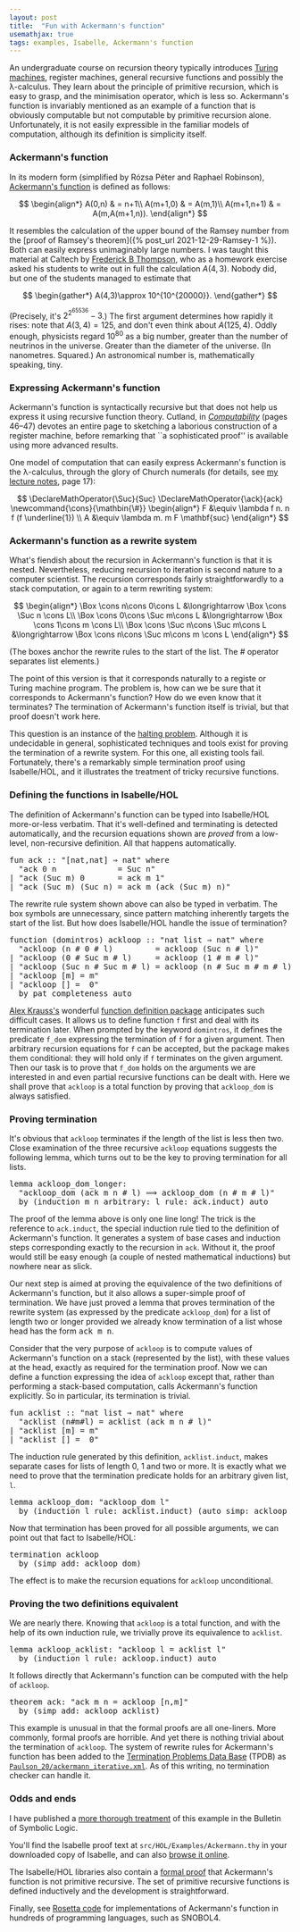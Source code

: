 ```yaml
---
layout: post
title:  "Fun with Ackermann's function"
usemathjax: true
tags: examples, Isabelle, Ackermann's function
---
```


An undergraduate course on recursion theory typically introduces [Turing machines](https://plato.stanford.edu/entries/turing-machine/), register machines, general recursive functions and possibly the λ-calculus. They learn about the principle of primitive recursion, which is easy to grasp, and the minimisation operator, which is less so. Ackermann's function is invariably mentioned as an example of a function that is obviously computable but not computable by primitive recursion alone. Unfortunately, it is not easily expressible in the familiar models of computation, although its definition is simplicity itself.

### Ackermann's function

In its modern form (simplified by Rózsa Péter and Raphael Robinson), [Ackermann's function](https://sites.google.com/site/pointlesslargenumberstuff/home/2/ackermann) is defined as follows:

$$
\begin{align*}
	A(0,n) & = n+1\\
	A(m+1,0) & = A(m,1)\\
	A(m+1,n+1) & = A(m,A(m+1,n)).
\end{align*}
$$

It resembles the calculation of the upper bound of the Ramsey number from the [proof of Ramsey's theorem]({% post_url 2021-12-29-Ramsey-1 %}). Both can easily express unimaginably large numbers.
I was taught this material at Caltech by [Frederick B Thompson](https://www.caltech.edu/about/news/frederick-b-thompson-43160), who as a homework exercise asked his students to write out in full the calculation $A(4,3)$. Nobody did, but one of the students managed to estimate that

$$
\begin{gather*}
A(4,3)\approx 10^{10^{20000}}.
\end{gather*} $$

(Precisely, it's $2^{2^{65536}}-3$.)
The first argument determines how rapidly it rises: note that $A(3,4)=125$, and don't even think about $A(125,4)$.
Oddly enough, physicists regard $10^{80}$ as a big number, greater than the number of neutrinos in the universe. Greater than the diameter of the universe. (In nanometres. Squared.)
An astronomical number is, mathematically speaking, tiny.

### Expressing Ackermann's function

Ackermann's function is syntactically recursive but that does not help us express it using recursive function theory. Cutland, in [*Computability*](https://doi.org/10.1017/CBO9781139171496) (pages 46–47) devotes an entire page to sketching a laborious construction of a register machine, before remarking that ``a sophisticated proof'' is available using more advanced results.

One model of computation that can easily express Ackermann's function is the λ-calculus, through the glory of Church numerals (for details, see [my lecture notes](https://www.cl.cam.ac.uk/~lp15/papers/Notes/Founds-FP.pdf), page 17):

 $$
\DeclareMathOperator{\Suc}{Suc}
\DeclareMathOperator{\ack}{ack}
\newcommand{\cons}{\mathbin{\#}}
\begin{align*}
F &\equiv \lambda f n. n f (f \underline{1}) \\
A &\equiv \lambda m. m F \mathbf{suc}
\end{align*}
$$

### Ackermann's function as a rewrite system

What's fiendish about the recursion in Ackermann's function is that it is nested. Nevertheless, reducing recursion to iteration is second nature to a computer scientist. The recursion corresponds fairly straightforwardly to a stack computation, or again to a term rewriting system:

$$
\begin{align*}
	\Box \cons n\cons 0\cons L &\longrightarrow \Box \cons \Suc n \cons  L\\
	\Box \cons 0\cons \Suc m\cons L &\longrightarrow \Box \cons 1\cons  m \cons L\\
	\Box \cons \Suc n\cons \Suc m\cons L &\longrightarrow \Box \cons n\cons \Suc m\cons  m \cons L
\end{align*}
$$

(The boxes anchor the rewrite rules to the start of the list. The # operator separates list elements.)

The point of this version is that it corresponds naturally to a registe or Turing machine program. The problem is, how can we be sure that it corresponds to Ackermann's function? How do we even know that it terminates? The termination of Ackermann's function itself is trivial, but that proof doesn't work here.

This question is an instance of the [halting problem](https://plato.stanford.edu/entries/turing-machine/#HaltProb). Although it is undecidable in general, sophisticated techniques and tools exist for proving the termination of a rewrite system. For this one, all existing tools fail. Fortunately, there's a remarkably simple termination proof using Isabelle/HOL, and it illustrates the treatment of tricky recursive functions.

### Defining the functions in Isabelle/HOL

The definition of Ackermann's function can be typed into Isabelle/HOL more-or-less verbatim.
That it's well-defined and terminating is detected automatically, and the recursion equations shown are *proved* from a low-level, non-recursive definition. All that happens automatically.

<pre class="source">
<span class="keyword1"><span class="command">fun</span> <span class="entity">ack</span></span><span> </span><span class="main">::</span><span> </span><span class="quoted quoted"><span>"</span><span class="main">[</span>nat<span class="main">,</span>nat<span class="main">]</span><span> </span><span class="main">⇒</span><span> </span>nat<span>"</span></span><span> </span><span class="keyword2 keyword">where</span><span>
  </span><span class="quoted quoted"><span>"</span><span class="free">ack</span><span> </span><span class="main">0</span><span> </span><span class="free bound entity">n</span><span>             </span><span class="main">=</span><span> </span>Suc<span> </span><span class="free bound entity">n</span><span>"</span></span><span>
</span><span class="main">|</span><span> </span><span class="quoted quoted"><span>"</span><span class="free">ack</span><span> </span><span class="main">(</span>Suc<span> </span><span class="free bound entity">m</span><span class="main">)</span><span> </span><span class="main">0</span><span>       </span><span class="main">=</span><span> </span><span class="free">ack</span><span> </span><span class="free bound entity">m</span><span> </span><span class="main">1</span><span>"</span></span><span>
</span><span class="main">|</span><span> </span><span class="quoted quoted"><span>"</span><span class="free">ack</span><span> </span><span class="main">(</span>Suc<span> </span><span class="free bound entity">m</span><span class="main">)</span><span> </span><span class="main">(</span>Suc<span> </span><span class="free bound entity">n</span><span class="main">)</span><span> </span><span class="main">=</span><span> </span><span class="free">ack</span><span> </span><span class="free bound entity">m</span><span> </span><span class="main">(</span><span class="free">ack</span><span> </span><span class="main">(</span>Suc<span> </span><span class="free bound entity">m</span><span class="main">)</span><span> </span><span class="free bound entity">n</span><span class="main">)</span><span>"</span></span>
</pre>

The rewrite rule system shown above can also be typed in verbatim.
The box symbols are unnecessary, since pattern matching inherently targets the start of the list.
But how does Isabelle/HOL handle the issue of termination?

<pre class="source">
<span class="keyword1 command">function</span><span> </span><span class="main">(</span>domintros<span class="main">)</span><span> </span><span class="entity">ackloop</span><span> </span><span class="main">::</span><span> </span><span class="quoted quoted"><span>"</span>nat<span> </span>list<span> </span><span class="main">⇒</span><span> </span>nat<span>"</span></span><span> </span><span class="keyword2 keyword">where</span><span>
  </span><span class="quoted quoted"><span>"</span><span class="free">ackloop</span><span> </span><span class="main">(</span><span class="free bound entity">n</span><span> </span><span class="main">#</span><span> </span><span class="main">0</span><span> </span><span class="main">#</span><span> </span><span class="free bound entity">l</span><span class="main">)</span><span>         </span><span class="main">=</span><span> </span><span class="free">ackloop</span><span> </span><span class="main">(</span>Suc<span> </span><span class="free bound entity">n</span><span> </span><span class="main">#</span><span> </span><span class="free bound entity">l</span><span class="main">)</span><span>"</span></span><span>
</span><span class="main">|</span><span> </span><span class="quoted quoted"><span>"</span><span class="free">ackloop</span><span> </span><span class="main">(</span><span class="main">0</span><span> </span><span class="main">#</span><span> </span>Suc<span> </span><span class="free bound entity">m</span><span> </span><span class="main">#</span><span> </span><span class="free bound entity">l</span><span class="main">)</span><span>     </span><span class="main">=</span><span> </span><span class="free">ackloop</span><span> </span><span class="main">(</span><span class="main">1</span><span> </span><span class="main">#</span><span> </span><span class="free bound entity">m</span><span> </span><span class="main">#</span><span> </span><span class="free bound entity">l</span><span class="main">)</span><span>"</span></span><span>
</span><span class="main">|</span><span> </span><span class="quoted quoted"><span>"</span><span class="free">ackloop</span><span> </span><span class="main">(</span>Suc<span> </span><span class="free bound entity">n</span><span> </span><span class="main">#</span><span> </span>Suc<span> </span><span class="free bound entity">m</span><span> </span><span class="main">#</span><span> </span><span class="free bound entity">l</span><span class="main">)</span><span> </span><span class="main">=</span><span> </span><span class="free">ackloop</span><span> </span><span class="main">(</span><span class="free bound entity">n</span><span> </span><span class="main">#</span><span> </span>Suc<span> </span><span class="free bound entity">m</span><span> </span><span class="main">#</span><span> </span><span class="free bound entity">m</span><span> </span><span class="main">#</span><span> </span><span class="free bound entity">l</span><span class="main">)</span><span>"</span></span><span>
</span><span class="main">|</span><span> </span><span class="quoted quoted"><span>"</span><span class="free">ackloop</span><span> </span><span class="main">[</span><span class="free bound entity">m</span><span class="main">]</span><span> </span><span class="main">=</span><span> </span><span class="free bound entity">m</span><span>"</span></span><span>
</span><span class="main">|</span><span> </span><span class="quoted quoted"><span>"</span><span class="free">ackloop</span><span> </span><span class="main">[]</span><span> </span><span class="main">=</span><span>  </span><span class="main">0</span><span>"</span></span><span>
  </span><span class="keyword1 command">by</span><span> </span><span class="operator">pat_completeness</span><span> </span><span class="operator">auto</span>
</pre>

[Alex Krauss's](https://www21.in.tum.de/~krauss/) wonderful [function definition package](https://isabelle.in.tum.de/dist/Isabelle2021-1/doc/functions.pdf) anticipates such difficult cases.
It allows us to define function `f` first and deal with its termination later.
When prompted by the keyword `domintros`, it defines the predicate `f_dom` expressing the termination of `f` for a given argument. Then arbitrary recursion equations for `f` can be accepted, but the package makes them conditional: they will hold only if `f` terminates on the given argument.
Then our task is to prove that `f_dom` holds on the arguments we are interested in
and even partial recursive functions can be dealt with.
Here we shall prove that `ackloop` is a total function by proving that `ackloop_dom` is always satisfied.

### Proving termination

It's obvious that `ackloop` terminates if the length of the list is less then two.
Close examination of the three recursive `ackloop` equations suggests
the following lemma, which turns out to be the key to proving termination for all lists.

<pre class="source">
<span class="keyword1 command">lemma</span><span> </span>ackloop_dom_longer<span class="main">:</span><span>
  </span><span class="quoted quoted"><span>"</span>ackloop_dom<span> </span><span class="main">(</span>ack<span> </span><span class="free">m</span><span> </span><span class="free">n</span><span> </span><span class="main">#</span><span> </span><span class="free">l</span><span class="main">)</span><span> </span><span class="main">⟹</span><span> </span>ackloop_dom<span> </span><span class="main">(</span><span class="free">n</span><span> </span><span class="main">#</span><span> </span><span class="free">m</span><span> </span><span class="main">#</span><span> </span><span class="free">l</span><span class="main">)</span><span>"</span></span><span>
  </span><span class="keyword1 command">by</span><span> </span><span class="main">(</span><span class="operator">induction</span><span> </span><span class="quoted free">m</span><span> </span><span class="quoted free">n</span><span> </span><span class="quasi_keyword">arbitrary</span><span class="main main">:</span><span> </span><span class="quoted free">l</span><span> </span><span class="quasi_keyword">rule</span><span class="main main">:</span><span> </span>ack.induct<span class="main">)</span><span> </span><span class="operator">auto</span>
</pre>

The proof of the lemma above is only one line long! The trick is the reference to `ack.induct`, the special induction rule tied to the definition of Ackermann's function. It generates a system of base cases and induction steps corresponding exactly to the recursion in `ack`. Without it, the proof would still be easy enough (a couple of nested mathematical inductions) but nowhere near as slick.

Our next step is aimed at proving the equivalence of the two definitions of Ackermann's function, but it also allows a super-simple proof of termination. We have just proved a lemma that proves termination of the rewrite system (as expressed by the predicate `ackloop_dom`) for a list of length two or longer provided we already know termination of a list whose head has the form <tt>ack<span> </span><span class="free">m</span><span> </span><span class="free">n</span></tt>.

Consider that the very purpose of `ackloop` is to compute values of Ackermann's function on a stack (represented by the list), with these values at the head, exactly as required for the termination proof. Now we can define a function expressing the idea of `ackloop` except that, rather than performing a stack-based computation, calls Ackermann's function explicitly.
So in particular, its termination is trivial.

<pre class="source">
<span class="keyword1 command">fun</span><span> </span><span class="entity">acklist</span><span> </span><span class="main">::</span><span> </span><span class="quoted quoted"><span>"</span>nat<span> </span>list<span> </span><span class="main">⇒</span><span> </span>nat<span>"</span></span><span> </span><span class="keyword2 keyword">where</span><span>
  </span><span class="quoted quoted"><span>"</span><span class="free">acklist</span><span> </span><span class="main">(</span><span class="free bound entity">n</span><span class="main">#</span><span class="free bound entity">m</span><span class="main">#</span><span class="free bound entity">l</span><span class="main">)</span><span> </span><span class="main">=</span><span> </span><span class="free">acklist</span><span> </span><span class="main">(</span>ack<span> </span><span class="free bound entity">m</span><span> </span><span class="free bound entity">n</span><span> </span><span class="main">#</span><span> </span><span class="free bound entity">l</span><span class="main">)</span><span>"</span></span><span>
</span><span class="main">|</span><span> </span><span class="quoted quoted"><span>"</span><span class="free">acklist</span><span> </span><span class="main">[</span><span class="free bound entity">m</span><span class="main">]</span><span> </span><span class="main">=</span><span> </span><span class="free bound entity">m</span><span>"</span></span><span>
</span><span class="main">|</span><span> </span><span class="quoted quoted"><span>"</span><span class="free">acklist</span><span> </span><span class="main">[]</span><span> </span><span class="main">=</span><span>  </span><span class="main">0</span><span>"</span></span>
</pre>

The induction rule generated by this definition, `acklist.induct`, makes separate cases for lists of length 0, 1 and two or more.
It is exactly what we need to prove that the termination predicate holds for an arbitrary given list, `l`.

<pre class="source">
<span class="keyword1 command">lemma</span><span> </span>ackloop_dom<span class="main">:</span><span> </span><span class="quoted quoted"><span>"</span>ackloop_dom<span> </span><span class="free">l</span><span>"</span></span><span>
  </span><span class="keyword1 command">by</span><span> </span><span class="main">(</span><span class="operator">induction</span><span> </span><span class="quoted free">l</span><span> </span><span class="quasi_keyword">rule</span><span class="main main">:</span><span> </span>acklist.induct<span class="main">)</span><span> </span><span class="main">(</span><span class="operator">auto</span><span> </span><span class="quasi_keyword">simp</span><span class="main main">:</span><span> </span>ackloop_dom_longer<span class="main">)</span>
</pre>

Now that termination has been proved for all possible arguments, we can point out that fact to Isabelle/HOL:

<pre class="source">
<span class="keyword1 command">termination</span><span> </span><span class="quoted">ackloop</span><span>
  </span><span class="keyword1 command">by</span><span> </span><span class="main">(</span><span class="operator">simp</span><span> </span><span class="quasi_keyword">add</span><span class="main main">:</span><span> </span>ackloop_dom<span class="main">)</span>
</pre>

The effect is to make the recursion equations for `ackloop` unconditional.

### Proving the two definitions equivalent

We are nearly there. Knowing that `ackloop` is a total function, and with the help of its own induction rule, we trivially prove its equivalence to `acklist`.

<pre class="source">
<span class="keyword1 command">lemma</span><span> </span>ackloop_acklist<span class="main">:</span><span> </span><span class="quoted quoted"><span>"</span>ackloop<span> </span><span class="free">l</span><span> </span><span class="main">=</span><span> </span>acklist<span> </span><span class="free">l</span><span>"</span></span><span>
  </span><span class="keyword1 command">by</span><span> </span><span class="main">(</span><span class="operator">induction</span><span> </span><span class="quoted free">l</span><span> </span><span class="quasi_keyword">rule</span><span class="main main">:</span><span> </span>ackloop.induct<span class="main">)</span><span> </span><span class="operator">auto</span>
</pre>

It follows directly that Ackermann's function can be computed with the help of `ackloop`.

<pre class="source">
<span class="keyword1 command">theorem</span><span> </span>ack<span class="main">:</span><span> </span><span class="quoted quoted"><span>"</span>ack<span> </span><span class="free">m</span><span> </span><span class="free">n</span><span> </span><span class="main">=</span><span> </span>ackloop<span> </span><span class="main">[</span><span class="free">n</span><span class="main">,</span><span class="free">m</span><span class="main">]</span><span>"</span></span><span>
  </span><span class="keyword1 command">by</span><span> </span><span class="main">(</span><span class="operator">simp</span><span> </span><span class="quasi_keyword">add</span><span class="main main">:</span><span> </span>ackloop_acklist<span class="main">)</span>
</pre>

This example is unusual in that the formal proofs are all one-liners. More commonly, formal proofs are horrible. And yet there is nothing trivial about the termination of `ackloop`.
The system of rewrite rules for Ackermann's function has been added to the [Termination Problems Data Base](http://termination-portal.org/wiki/TPDB) (TPDB) as 
[`Paulson_20/ackermann_iterative.xml`](https://termcomp.github.io/tpdb.html?ver=11.2&path=TRS_Standard%2FPaulson_20%2Fackermann_iterative.xml).
As of this writing, no termination checker can handle it.

### Odds and ends

I have published a [more thorough treatment](https://doi.org/10.1017/bsl.2021.47) of this example in the Bulletin of Symbolic Logic.

You'll find the Isabelle proof text at `src/HOL/Examples/Ackermann.thy` in your downloaded copy of Isabelle, and can also [browse it online](https://isabelle.in.tum.de/dist/library/HOL/HOL-Examples/Ackermann.html).

The Isabelle/HOL libraries also contain a [formal proof](https://isabelle.in.tum.de/dist/library/HOL/HOL-ex/Primrec.html)  that Ackermann's function is not primitive recursive. The set of primitive recursive functions is defined inductively and the development is straightforward.

Finally, see [Rosetta code](https://rosettacode.org/wiki/Ackermann_function) for implementations of Ackermann's function in hundreds of programming languages, such as SNOBOL4.
